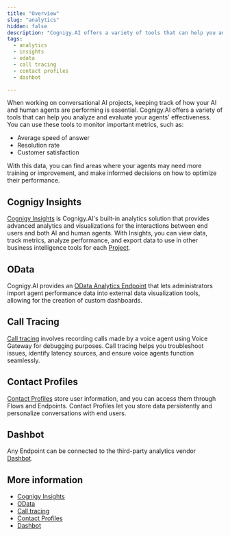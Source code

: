 ```yaml
---
title: "Overview" 
slug: "analytics" 
hidden: false
description: "Cognigy.AI offers a variety of tools that can help you analyze and evaluate your agents' effectiveness."
tags:
  - analytics
  - insights
  - odata
  - call tracing
  - contact profiles
  - dashbot

---
```


When working on conversational AI projects, keeping track of how your AI and human agents are performing is essential. Cognigy.AI offers a variety of tools that can help you analyze and evaluate your agents' effectiveness. You can use these tools to monitor important metrics, such as:

- Average speed of answer
- Resolution rate
- Customer satisfaction

With this data, you can find areas where your agents may need more training or improvement, and make informed decisions on how to optimize their performance.

## Cognigy Insights

[Cognigy Insights](insights.md) is Cognigy.AI's built-in analytics solution that provides advanced analytics and visualizations for the interactions between end users and both AI and human agents. With Insights, you can view data, track metrics, analyze performance, and export data to use in other business intelligence tools for each [Project](../build/projects.md).

## OData

Cognigy.AI provides an [OData Analytics Endpoint](odata.md) that lets administrators import agent performance data into external data visualization tools, allowing for the creation of custom dashboards.

## Call Tracing

[Call tracing](call-tracing.md) involves recording calls made by a voice agent using Voice Gateway for debugging purposes. Call tracing helps you troubleshoot issues, identify latency sources, and ensure voice agents function seamlessly.

## Contact Profiles

[Contact Profiles](contact-profiles.md) store user information, and you can access them through Flows and Endpoints. Contact Profiles let you store data persistently and personalize conversations with end users.

## Dashbot

Any Endpoint can be connected to the third-party analytics vendor [Dashbot](../deploy/endpoints/data-protection-and-analytics.md).

## More information

- [Cognigy Insights](../../insights/overview.md)
- [OData](odata.md)
- [Call tracing](call-tracing.md)
- [Contact Profiles](contact-profiles.md)
- [Dashbot](../deploy/endpoints/data-protection-and-analytics.md)
